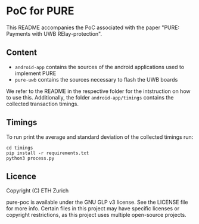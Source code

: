 # PoC for PURE

This README accompanies the PoC associated with the paper "PURE: Payments with UWB RElay-protection".

## Content 
- `android-app` contains the sources of the android applications used to implement PURE
- `pure-uwb` contains the sources necessary to flash the UWB boards 

We refer to the README in the respective folder for the intstruction on how to use this.
Additionally, the folder `android-app/timings` contains the collected transaction timings. 


## Timings
To run print the average and standard deviation of the collected timings run:
```
cd timings
pip install -r requirements.txt
python3 process.py
```

## Licence

Copyright (C) ETH Zurich

pure-poc is available under the GNU GLP v3 license. See the LICENSE file for more info.
Certain files in this project may have specific licenses or copyright
restrictions, as this project uses multiple open-source projects.
